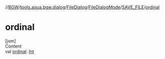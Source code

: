 //[BGW](../../../../../index.md)/[tools.aqua.bgw.dialog](../../../index.md)/[FileDialog](../../index.md)/[FileDialogMode](../index.md)/[SAVE_FILE](index.md)/[ordinal](ordinal.md)



# ordinal  
[jvm]  
Content  
val [ordinal](ordinal.md): [Int](https://kotlinlang.org/api/latest/jvm/stdlib/kotlin/-int/index.html)  



